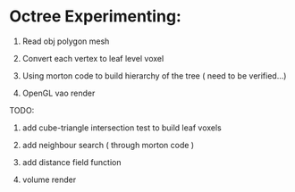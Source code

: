Octree Experimenting:
======

1. Read obj polygon mesh 

2. Convert each vertex to leaf level voxel

3. Using morton code to build hierarchy of the tree ( need to be verified...)

4. OpenGL vao render

TODO: 

1. add cube-triangle intersection test to build leaf voxels 

2. add neighbour search ( through morton code )

3. add distance field function

4. volume render 
